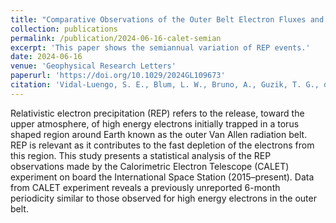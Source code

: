 ```yaml
---
title: "Comparative Observations of the Outer Belt Electron Fluxes and Precipitated Relativistic Electrons"
collection: publications
permalink: /publication/2024-06-16-calet-semian
excerpt: 'This paper shows the semiannual variation of REP events.'
date: 2024-06-16
venue: 'Geophysical Research Letters'
paperurl: 'https://doi.org/10.1029/2024GL109673'
citation: 'Vidal-Luengo, S. E., Blum, L. W., Bruno, A., Guzik, T. G., de Nolfo, G., Ficklin, A. W., et al. (2024). &quot;Comparative observations of the outer belt electron fluxes and precipitated relativistic electrons&quot; <i>Geophysical Research Letters</i>. 51, e2024GL109673'
---
```


Relativistic electron precipitation (REP) refers to the release, toward the upper atmosphere, of high energy electrons initially trapped in a torus shaped region around Earth known as the outer Van Allen radiation belt. REP is relevant as it contributes to the fast depletion of the electrons from this region. This study presents a statistical analysis of the REP observations made by the Calorimetric Electron Telescope (CALET) experiment on board the International Space Station (2015–present). Data from CALET experiment reveals a previously unreported 6-month periodicity similar to those observed for high energy electrons in the outer belt.

